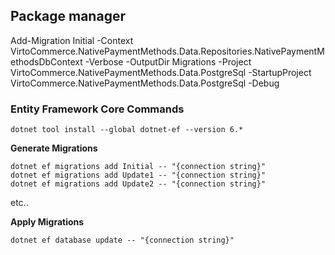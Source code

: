 
## Package manager 
Add-Migration Initial -Context VirtoCommerce.NativePaymentMethods.Data.Repositories.NativePaymentMethodsDbContext  -Verbose -OutputDir Migrations -Project VirtoCommerce.NativePaymentMethods.Data.PostgreSql -StartupProject VirtoCommerce.NativePaymentMethods.Data.PostgreSql  -Debug



### Entity Framework Core Commands
```
dotnet tool install --global dotnet-ef --version 6.*
```

**Generate Migrations**

```
dotnet ef migrations add Initial -- "{connection string}"
dotnet ef migrations add Update1 -- "{connection string}"
dotnet ef migrations add Update2 -- "{connection string}"
```

etc..

**Apply Migrations**

`dotnet ef database update -- "{connection string}"`
